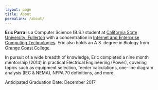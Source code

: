 ```yaml
---
layout: page
title: About
permalink: /about/
---
```


**Eric Parra** is a Computer Science (B.S.) student at [California State University, Fullerton](http://fullerton.edu) with a concentration in [Internet and Enterprise Computing Technologies](http://catalog.fullerton.edu/preview_program.php?catoid=16&poid=7605&returnto=1922#InternetAndEnterpriseComputingTechnologies). Eric also holds an A.S. degree in Biology from [Orange Coast College](http://www.orangecoastcollege.edu).

In pursuit of a wide breadth of knowledge, Eric completed a nine month mentorship (2014) in practical Electrical Engineering (Power), covering topics such as equipment selection, feeder calculations, one-line diagram analysis (IEC & NEMA), NFPA 70 definitions, and more.

Anticipated Graduation Date: December 2017
